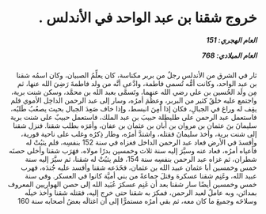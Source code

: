 <h1 dir="rtl">خروج شقنا بن عبد الواحد في الأندلس .</h1>

<h5 dir="rtl">العام الهجري:  151

العام الميلادي: 768

</h5>

<p dir="rtl">ثار في الشرق من الأندلس رجلٌ من بربر مكناسة، كان يعلِّمُ الصبيان، وكان اسمُه شقنا بن عبد الواحد، وكانت أمُّه تُسمى فاطمة، وادَّعى أنَّه من ولد فاطمةَ رَضِيَ الله عنها، ثم مِن ولَد الحُسين بن علي رضي الله عنهما، وتَسمَّى بعبد الله بن محمَّد، وسكن شنت برية، واجتمع عليه خلقٌ كثير من البربر، وعظُمَ أمرُه، وسار إلى عبد الرحمن الداخِل الأموي فلم يقِف له وراغ في الجبالِ، فكان إذا أمِنَ انبسط، وإذا خاف صَعِدَ الجبال بحيث يصعُبُ طَلبُه، فاستعمل عبد الرحمن على طليطِلة حبيبَ بن عبد الملك، فاستعمل حبيبٌ على شنت برية سليمانَ بنَ عثمان بن مروان بن أبان بن عثمان بن عفان، وأمَرَه بطلب شقنا. فنزل شقنا إلى شنت برية، وأخذ سليمانَ فقتله، واشتدَّ أمرُه، وطار ذِكرُه وغلب على ناحية قورية، وأفسدَ في الأرض فعاد عبد الرحمن الداخل فغزاه في سنة 152 بنفسِه، فلم يثبُتْ له فأعياه أمرُه، فعاد عنه وسيَّرَ إليه سنة ثلاث وخمسين بدرًا مولاه، فهَرَب شقنا وأخلى حصنَه شطران، ثم غزاه عبد الرحمن بنفسِه سنة 154، فلم يثبُتْ له شقنا، ثم سيَّرَ إليه سنة خمس وخمسين أبا عثمان عبيد الله بن عثمان، فخَدَعه شقنا وأفسد عليه جُندَه، فهرب عبيد الله، وغَنِم شقنا عسكرهَ وقتلَ جماعةً من بني أميَّة كانوا في العسكر. وفي سنة خمس وخمسين أيضًا سار شقنا بعد أن غَنِم عسكرَ عُبَيد الله إلى حصن الهواريين المعروف بمدائن، وبه عاملٌ لعبد الرحمن، فمكرَ به شقنا حتى خرج إليه، فقتله شقنا وأخذ خيلَه وسلاحَه وجميعَ ما كان معه، ثم بقي أمرُه مستمرًّا إلى أن اغتالَه بعضُ أصحابه سنة 160</p></br>
